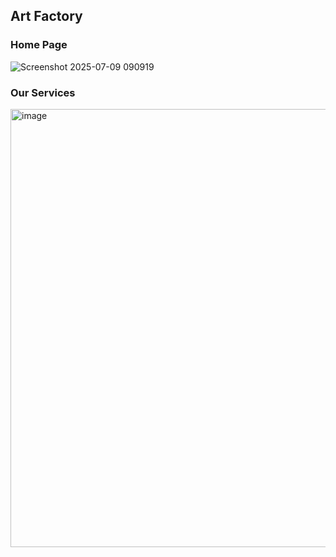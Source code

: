 ## Art Factory

### Home Page

![Screenshot 2025-07-09 090919](https://github.com/user-attachments/assets/e272b390-7974-4c81-8c19-e81f6ed2a212)

### Our Services

<img width="1902" height="701" alt="image" src="https://github.com/user-attachments/assets/86c6ab6f-f194-4a73-9ae1-1096ac121cf2" />

